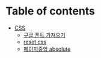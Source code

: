 # Table of contents

* [CSS](README.md)
  * [구글 폰트 가져오기](css/undefined.md)
  * [reset css](css/reset-css.md)
  * [페이지중앙 absolute](css/absolute.md)
